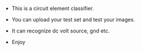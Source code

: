 * This is a circuit element classifier.

* You can upload your test set and test your images.

* It can recognize dc volt source, gnd etc.

* Enjoy
